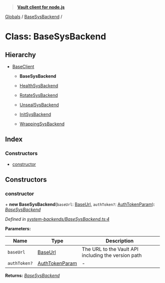 > **[Vault client for node.js](../README.md)**

[Globals](../globals.md) / [BaseSysBackend](basesysbackend.md) /

# Class: BaseSysBackend

## Hierarchy

* [BaseClient](baseclient.md)

  * **BaseSysBackend**

  * [HealthSysBackend](healthsysbackend.md)

  * [RotateSysBackend](rotatesysbackend.md)

  * [UnsealSysBackend](unsealsysbackend.md)

  * [InitSysBackend](initsysbackend.md)

  * [WrappingSysBackend](wrappingsysbackend.md)

## Index

### Constructors

* [constructor](basesysbackend.md#constructor)

## Constructors

###  constructor

\+ **new BaseSysBackend**(`baseUrl`: [BaseUrl](../globals.md#baseurl), `authToken?`: [AuthTokenParam](../globals.md#authtokenparam)): *[BaseSysBackend](basesysbackend.md)*

*Defined in [system-backends/BaseSysBackend.ts:4](https://github.com/theogravity/vault-tacular/blob/07227c0/src/system-backends/BaseSysBackend.ts#L4)*

**Parameters:**

Name | Type | Description |
------ | ------ | ------ |
`baseUrl` | [BaseUrl](../globals.md#baseurl) | The URL to the Vault API including the version path |
`authToken?` | [AuthTokenParam](../globals.md#authtokenparam) | - |

**Returns:** *[BaseSysBackend](basesysbackend.md)*